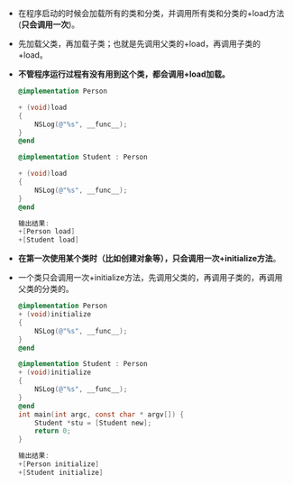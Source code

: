 - 在程序启动的时候会加载所有的类和分类，并调用所有类和分类的+load方法(__只会调用一次__)。
  
- 先加载父类，再加载子类；也就是先调用父类的+load，再调用子类的+load。
  
- __不管程序运行过程有没有用到这个类，都会调用+load加载。__
  
  ``` objective-c
  @implementation Person
  
  + (void)load
  {
      NSLog(@"%s", __func__);
  }
  @end
  
  @implementation Student : Person
  
  + (void)load
  {
      NSLog(@"%s", __func__);
  }
  @end
  
  输出结果:
  +[Person load]
  +[Student load]
  ```
  
- __在第一次使用某个类时（比如创建对象等），只会调用一次+initialize方法__。
  
- 一个类只会调用一次+initialize方法，先调用父类的，再调用子类的，再调用父类的分类的。
  
  ``` objective-c
  @implementation Person
  + (void)initialize
  {
      NSLog(@"%s", __func__);
  }
  @end
  
  @implementation Student : Person
  + (void)initialize
  {
      NSLog(@"%s", __func__);
  }
  @end
  int main(int argc, const char * argv[]) {
      Student *stu = [Student new];
      return 0;
  }
  
  输出结果:
  +[Person initialize]
  +[Student initialize]
  ```
  
  ​
  
  ​